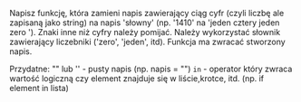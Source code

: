 Napisz funkcję, która zamieni napis zawierający ciąg cyfr (czyli liczbę ale zapisaną jako string) na napis 'słowny' (np. '1410' na 'jeden cztery jeden zero '). Znaki inne niż cyfry należy pomijać. Należy wykorzystać słownik zawierający liczebniki ('zero', 'jeden', itd). Funkcja ma zwracać stworzony napis.

Przydatne:
"" lub '' - pusty napis (np. napis = "")
``in``   - operator który zwraca wartość logiczną czy element znajduje się w liście,krotce, itd. (np. if element in lista)